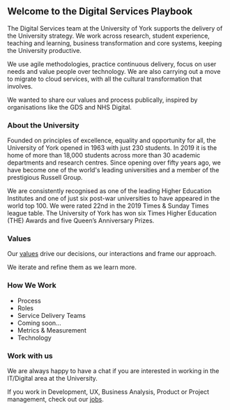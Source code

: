 ## Welcome to the Digital Services Playbook
The Digital Services team at the University of York supports the delivery of the University strategy. We work across research, student experience, teaching and learning, business transformation and core systems, keeping the University productive.

We use agile methodologies, practice continuous delivery, focus on user needs and value people over technology. We are also carrying out a move to migrate to cloud services, with all the cultural transformation that involves.

We wanted to share our values and process publically, inspired by organisations like the GDS and NHS Digital.

### About the University

Founded on principles of excellence, equality and opportunity for all, the University of York opened in 1963 with just 230 students. In 2019 it is the home of more than 18,000 students across more than 30 academic departments and research centres. Since opening over fifty years ago, we have become one of the world's leading universities and a member of the prestigious Russell Group.

We are consistently recognised as one of the leading Higher Education Institutes and one of just six post-war universities to have appeared in the world top 100. We were rated 22nd in the 2019 Times & Sunday Times league table. The University of York has won six Times Higher Education (THE) Awards and five Queen’s Anniversary Prizes.

### Values

Our [values](values.md) drive our decisions, our interactions and frame our approach.

We iterate and refine them as we learn more.

### How We Work
* Process
* Roles
* Service Delivery Teams
* Coming soon...
* Metrics & Measurement
* Technology

### Work with us
We are always happy to have a chat if you are interested in working in the IT/Digital area at the University.

If you work in Development, UX, Business Analysis, Product or Project management, check out our [jobs](https://jobs.york.ac.uk/).
